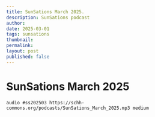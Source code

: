 ```yaml
---
title: SunSations March 2025.
description: SunSations podcast
author: 
date: 2025-03-01
tags: sunsations
thumbnail: 
permalink: 
layout: post
published: false
---
```


# SunSations March 2025

`audio #ss202503 https://schh-commons.org/podcasts/SunSations_March_2025.mp3 medium`
